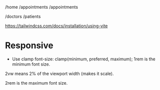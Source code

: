 
/home
/appointments
    /appointments


/doctors
/patients


https://tailwindcss.com/docs/installation/using-vite

# Responsive
- Use clamp font-size: clamp(minimum, preferred, maximum);
1rem is the minimum font size.

2vw means 2% of the viewport width (makes it scale).

2rem is the maximum font size.